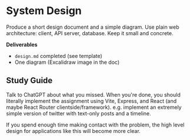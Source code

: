 # System Design

Produce a short design document and a simple diagram. Use plain web architecture: client, API server, database. Keep it small and concrete.

**Deliverables**
- `design.md` completed (see template)
- One diagram (Excalidraw image in the doc)

## Study Guide

Talk to ChatGPT about what you missed. When you're done, you should literally implement the assignment using Vite, Express, and React (and maybe React Router clientside/framework). e.g. implement an extremely simple version of twitter with text-only posts and a timeline.

If you spend enough time making contact with the problem, the high level design for applications like this will become more clear.